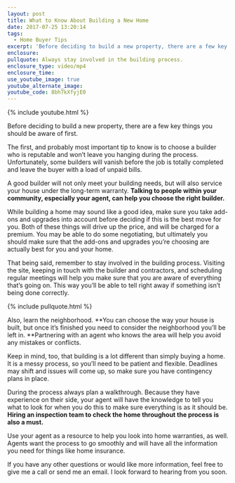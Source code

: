```yaml
---
layout: post
title: What to Know About Building a New Home
date: 2017-07-25 13:20:14
tags:
  - Home Buyer Tips
excerpt: 'Before deciding to build a new property, there are a few key things you should be aware of first.'
enclosure:
pullquote: Always stay involved in the building process.
enclosure_type: video/mp4
enclosure_time:
use_youtube_image: true
youtube_alternate_image:
youtube_code: 8bh7kXfyjE0
---
```



{% include youtube.html %}

Before deciding to build a new property, there are a few key things you should be aware of first.

The first, and probably most important tip to know is to choose a builder who is reputable and won’t leave you hanging during the process. Unfortunately, some builders will vanish before the job is totally completed and leave the buyer with a load of unpaid bills.

A good builder will not only meet your building needs, but will also service your house under the long-term warranty. **Talking to people within your community, especially your agent, can help you choose the right builder.**

While building a home may sound like a good idea, make sure you take add-ons and upgrades into account before deciding if this is the best move for you. Both of these things will drive up the price, and will be charged for a premium. You may be able to do some negotiating, but ultimately you should make sure that the add-ons and upgrades you’re choosing are actually best for you and your home.

That being said, remember to stay involved in the building process. Visiting the site, keeping in touch with the builder and contractors, and scheduling regular meetings will help you make sure that you are aware of everything that’s going on. This way you’ll be able to tell right away if something isn’t being done correctly.

{% include pullquote.html %}

Also, learn the neighborhood. **You can choose the way your house is built, but once it’s finished you need to consider the neighborhood you’ll be left in.&nbsp;**Partnering with an agent who knows the area will help you avoid any mistakes or conflicts.

Keep in mind, too, that building is a lot different than simply buying a home. It is a messy process, so you’ll need to be patient and flexible. Deadlines may shift and issues will come up, so make sure you have contingency plans in place.

During the process always plan a walkthrough. Because they have experience on their side, your agent will have the knowledge to tell you what to look for when you do this to make sure everything is as it should be. **Hiring an inspection team to check the home throughout the process is also a must.**

Use your agent as a resource to help you look into home warranties, as well. Agents want the process to go smoothly and will have all the information you need for things like home insurance.

If you have any other questions or would like more information, feel free to give me a call or send me an email. I look forward to hearing from you soon.